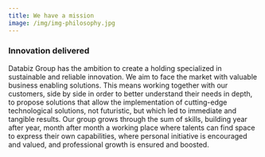 ```yaml
---
title: We have a mission
image: /img/img-philosophy.jpg
---
```


### Innovation delivered

Databiz Group has the ambition to create a holding specialized in sustainable and reliable innovation. We aim to face the market with valuable business enabling solutions. This means working together with our customers, side by side in order to better understand their needs in depth, to propose solutions that allow the implementation of cutting-edge technological solutions, not futuristic, but which led to immediate and tangible results. Our group grows through the sum of skills, building year after year, month after month a working place where talents can find space to express their own capabilities, where personal initiative is encouraged and valued, and professional growth is ensured and boosted.

<!-- more -->